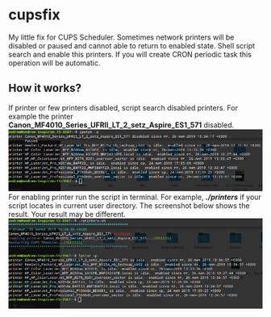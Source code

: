 # cupsfix
My little fix for CUPS Scheduler. Sometimes network printers will be disabled or paused and cannot able to return to enabled state. Shell script search and enable this printers. If you will create CRON periodic task this operation will be automatic.
## How it works?
If printer or few printers disabled, script search disabled printers. 
For example the printer **Canon_MF4010_Series_UFRII_LT_2_setz_Aspire_ES1_571** disabled. 
<img src="screenshots/printers_before.png" />
For enabling printer run the script in terminal. For example,  ***./printers*** if your script locates in current user directory. 
The screenshot below shows the result. Your result may be different.
<img src="screenshots/printers_after.png" />
